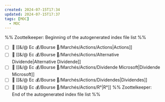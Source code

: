 ```yaml
---
created: 2024-07-15T17:34
updated: 2024-07-15T17:37
tags: [MOC]
  - MOC
---
```

%% Zoottelkeeper: Beginning of the autogenerated index file list  %%
- [ ] 📄 [[&/@ Ec 💰/Bourse 👛/Marchés/Actions/Actions|Actions]]
- [ ] 📄 [[&/@ Ec 💰/Bourse 👛/Marchés/Actions/Alternative Dividende|Alternative Dividende]]
- [ ] 📄 [[&/@ Ec 💰/Bourse 👛/Marchés/Actions/Dividende Microsoft|Dividende Microsoft]]
- [ ] 📄 [[&/@ Ec 💰/Bourse 👛/Marchés/Actions/Dividendes|Dividendes]]
- [ ] 📄 [[&/@ Ec 💰/Bourse 👛/Marchés/Actions/R°|R°]]
%% Zoottelkeeper: End of the autogenerated index file list  %%
